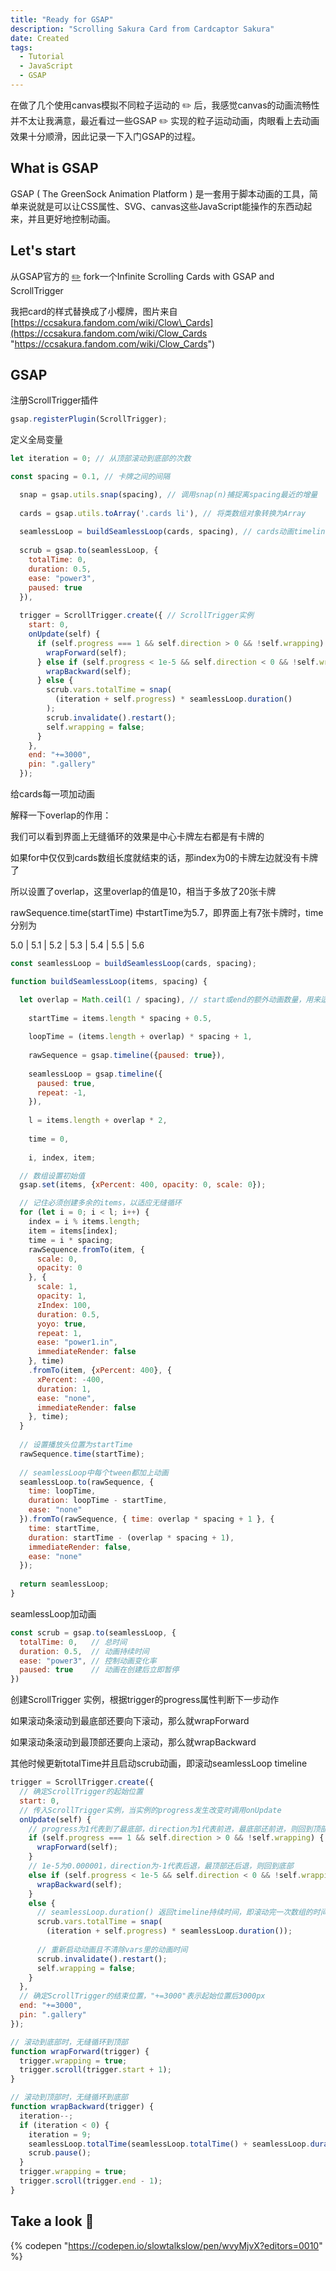 ```yaml
---
title: "Ready for GSAP"
description: "Scrolling Sakura Card from Cardcaptor Sakura"
date: Created
tags: 
  - Tutorial
  - JavaScript
  - GSAP
---
```


在做了几个使用canvas模拟不同粒子运动的 ✏️ 后，我感觉canvas的动画流畅性并不太让我满意，最近看过一些GSAP ✏️ 实现的粒子运动动画，肉眼看上去动画效果十分顺滑，因此记录一下入门GSAP的过程。

## What is GSAP

GSAP ( The GreenSock Animation Platform ) 是一套用于脚本动画的工具，简单来说就是可以让CSS属性、SVG、canvas这些JavaScript能操作的东西动起来，并且更好地控制动画。

## Let's start

从GSAP官方的 [✏️](https://codepen.io/GreenSock/ "✏️") fork一个Infinite Scrolling Cards with GSAP and ScrollTrigger

我把card的样式替换成了小樱牌，图片来自[https://ccsakura.fandom.com/wiki/Clow\_Cards](https://ccsakura.fandom.com/wiki/Clow_Cards "https://ccsakura.fandom.com/wiki/Clow_Cards")

## GSAP

注册ScrollTrigger插件

```javascript
gsap.registerPlugin(ScrollTrigger);

```

定义全局变量

```javascript
let iteration = 0; // 从顶部滚动到底部的次数

const spacing = 0.1, // 卡牌之间的间隔

  snap = gsap.utils.snap(spacing), // 调用snap(n)捕捉离spacing最近的增量
  
  cards = gsap.utils.toArray('.cards li'), // 将类数组对象转换为Array
  
  seamlessLoop = buildSeamlessLoop(cards, spacing), // cards动画timeline
  
  scrub = gsap.to(seamlessLoop, {
    totalTime: 0,
    duration: 0.5,
    ease: "power3",
    paused: true
  }),
  
  trigger = ScrollTrigger.create({ // ScrollTrigger实例
    start: 0,
    onUpdate(self) {
      if (self.progress === 1 && self.direction > 0 && !self.wrapping) {
        wrapForward(self);
      } else if (self.progress < 1e-5 && self.direction < 0 && !self.wrapping) {
        wrapBackward(self);
      } else {
        scrub.vars.totalTime = snap(
          (iteration + self.progress) * seamlessLoop.duration()
        );
        scrub.invalidate().restart(); 
        self.wrapping = false;
      }
    },
    end: "+=3000",
    pin: ".gallery"
  });

```

给cards每一项加动画

解释一下overlap的作用：

我们可以看到界面上无缝循环的效果是中心卡牌左右都是有卡牌的

如果for中仅仅到cards数组长度就结束的话，那index为0的卡牌左边就没有卡牌了

所以设置了overlap，这里overlap的值是10，相当于多放了20张卡牌

rawSequence.time(startTime) 中startTime为5.7，即界面上有7张卡牌时，time分别为

5.0  |  5.1  |  5.2  |  5.3  |  5.4  |  5.5  |  5.6

```javascript
const seamlessLoop = buildSeamlessLoop(cards, spacing);

function buildSeamlessLoop(items, spacing) {

  let overlap = Math.ceil(1 / spacing), // start或end的额外动画数量，用来适应无缝循环
    
    startTime = items.length * spacing + 0.5,
    
    loopTime = (items.length + overlap) * spacing + 1, 
    
    rawSequence = gsap.timeline({paused: true}),
    
    seamlessLoop = gsap.timeline({
      paused: true,
      repeat: -1,
    }),
    
    l = items.length + overlap * 2, 
    
    time = 0, 
    
    i, index, item;

  // 数组设置初始值
  gsap.set(items, {xPercent: 400, opacity: 0, scale: 0});

  // 记住必须创建多余的items，以适应无缝循环
  for (let i = 0; i < l; i++) {
    index = i % items.length;
    item = items[index];
    time = i * spacing;
    rawSequence.fromTo(item, {
      scale: 0, 
      opacity: 0
    }, {
      scale: 1, 
      opacity: 1, 
      zIndex: 100, 
      duration: 0.5, 
      yoyo: true, 
      repeat: 1,
      ease: "power1.in", 
      immediateRender: false
    }, time)
    .fromTo(item, {xPercent: 400}, {
      xPercent: -400, 
      duration: 1, 
      ease: "none", 
      immediateRender: false
    }, time);
  }
  
  // 设置播放头位置为startTime
  rawSequence.time(startTime);
  
  // seamlessLoop中每个tween都加上动画
  seamlessLoop.to(rawSequence, {
    time: loopTime,
    duration: loopTime - startTime,
    ease: "none"
  }).fromTo(rawSequence, { time: overlap * spacing + 1 }, {
    time: startTime,
    duration: startTime - (overlap * spacing + 1),
    immediateRender: false,
    ease: "none"
  });
  
  return seamlessLoop;
}

```

seamlessLoop加动画

```javascript
const scrub = gsap.to(seamlessLoop, {
  totalTime: 0,   // 总时间
  duration: 0.5,  // 动画持续时间
  ease: "power3", // 控制动画变化率
  paused: true    // 动画在创建后立即暂停
})
```

创建ScrollTrigger 实例，根据trigger的progress属性判断下一步动作

如果滚动条滚动到最底部还要向下滚动，那么就wrapForward

如果滚动条滚动到最顶部还要向上滚动，那么就wrapBackward

其他时候更新totalTime并且启动scrub动画，即滚动seamlessLoop timeline

```javascript
trigger = ScrollTrigger.create({
  // 确定ScrollTrigger的起始位置
  start: 0,
  // 传入ScrollTrigger实例，当实例的progress发生改变时调用onUpdate
  onUpdate(self) {
    // progress为1代表到了最底部，direction为1代表前进，最底部还前进，则回到顶部
    if (self.progress === 1 && self.direction > 0 && !self.wrapping) {
      wrapForward(self);
    }
    // 1e-5为0.000001，direction为-1代表后退，最顶部还后退，则回到底部
    else if (self.progress < 1e-5 && self.direction < 0 && !self.wrapping) {
      wrapBackward(self);
    } 
    else {
      // seamlessLoop.duration() 返回timeline持续时间，即滚动完一次数组的时间
      scrub.vars.totalTime = snap(
        (iteration + self.progress) * seamlessLoop.duration());
        
      // 重新启动动画且不清除vars里的动画时间
      scrub.invalidate().restart();
      self.wrapping = false;
    }
  },
  // 确定ScrollTrigger的结束位置，"+=3000"表示起始位置后3000px
  end: "+=3000",
  pin: ".gallery"
});

// 滚动到底部时，无缝循环到顶部
function wrapForward(trigger) {
  trigger.wrapping = true;
  trigger.scroll(trigger.start + 1);
}

// 滚动到顶部时，无缝循环到底部
function wrapBackward(trigger) {
  iteration--;
  if (iteration < 0) { 
    iteration = 9;
    seamlessLoop.totalTime(seamlessLoop.totalTime() + seamlessLoop.duration() * 10);
    scrub.pause();
  }
  trigger.wrapping = true;
  trigger.scroll(trigger.end - 1);
}

```

## Take a look 👀

{% codepen "https://codepen.io/slowtalkslow/pen/wvyMjvX?editors=0010" %}

